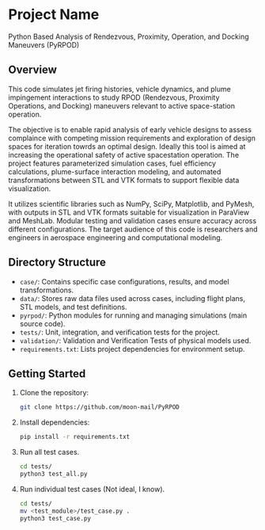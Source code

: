 # Project Name
Python Based Analysis of Rendezvous, Proximity, Operation, and Docking Maneuvers (PyRPOD)

## Overview
This code simulates jet firing histories, vehicle dynamics, and plume impingement interactions to study RPOD (Rendezvous, Proximity Operations, and Docking) maneuvers relevant to active space-station operation. 

The objective is to enable rapid analysis of early vehicle designs to assess complaince with competing mission requirements and exploration of design spaces for iteration towrds an optimal design. Ideally this tool is aimed at increasing the operational safety of active spacestation operation. The project features parameterized simulation cases, fuel efficiency calculations, plume-surface interaction modeling, and automated transformations between STL and VTK formats to support flexible data visualization. 
 
It utilizes scientific libraries such as NumPy, SciPy, Matplotlib, and PyMesh, with outputs in STL and VTK formats suitable for visualization in ParaView and MeshLab. Modular testing and validation cases ensure accuracy across different configurations. The target audience of this code is researchers and engineers in aerospace engineering and computational modeling.

## Directory Structure

- `case/`: Contains specific case configurations, results, and model transformations.
- `data/`: Stores raw data files used across cases, including flight plans, STL models, and test definitions.
- `pyrpod/`: Python modules for running and managing simulations (main source code).
- `tests/`: Unit, integration, and verification tests for the project.
- `validation/`: Validation and Verification Tests of physical models used.
- `requirements.txt`: Lists project dependencies for environment setup.

## Getting Started
1. Clone the repository:
   ```bash
   git clone https://github.com/moon-mail/PyRPOD
   ```
2. Install dependencies:
   ```bash
   pip install -r requirements.txt
   ```

3. Run  all test cases.
   ```bash
   cd tests/
   python3 test_all.py
   ```

3. Run individual test cases (Not ideal, I know).
   ```bash
   cd tests/
   mv <test_module>/test_case.py .
   python3 test_case.py
   ```